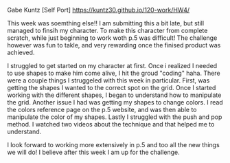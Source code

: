 Gabe Kuntz 
[Self Port] https://kuntz30.github.io/120-work/HW4/

This week was soemthing else!! I am submitting this a bit late, but still managed
to finsih my character. To make this character from complete scratch, while just
beginning to work woth p.5 was difficult! The challenge however was fun to takle,
and very rewarding once the finised product was achieved.

I struggled to get started on my character at first. Once i realized I needed to
use shapes to make him come alive, I hit the groud "coding" haha. There were a couple
things I struggeled with this week in particular. First, was getting the shapes
I wanted to the correct spot on the grid. Once I started working with the different
shapes, I began to understand how to manipulate the grid. Another issue I had was
getting my shapes to change colors. I read the colors reference page on the p.5
website, and was then able to manipulate the color of my shapes. Lastly I struggled
with the push and pop method. I watched two videos about the technique and that
helped me to understand.

I look forward to working more extensively in p.5 and too all the new things
we will do! I believe after this week I am up for the challenge.
